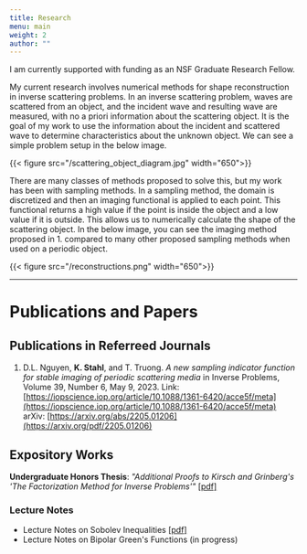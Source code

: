 ```yaml
---
title: Research
menu: main
weight: 2
author: ""
---
```


I am currently supported with funding as an NSF Graduate Research Fellow.

My current research involves numerical methods for shape reconstruction in inverse scattering problems. In an inverse scattering problem, waves are scattered from an object, and the incident wave and resulting wave are measured, with no a priori information about the scattering object. It is the goal of my work to use the information about the incident and scattered wave to determine characteristics about the unknown object. We can see a simple problem setup in the below image.

{{< figure src="/scattering_object_diagram.jpg" width="650">}}

There are many classes of methods proposed to solve this, but my work has been with sampling methods. In a sampling method, the domain is discretized and then an imaging functional is applied to each point. This functional returns a high value if the point is inside the object and a low value if it is outside. This allows us to numerically calculate the shape of the scattering object. In the below image, you can see the imaging method proposed in 1. compared to many other proposed sampling methods when used on a periodic object.

{{< figure src="/reconstructions.png" width="650">}}

---

# Publications and Papers

## Publications in Referreed Journals
1. D.L. Nguyen, **K. Stahl**, and T. Truong. *A new sampling indicator function for stable imaging of periodic scattering media* in Inverse Problems, Volume 39, Number 6, May 9, 2023. 
Link: [https://iopscience.iop.org/article/10.1088/1361-6420/acce5f/meta](https://iopscience.iop.org/article/10.1088/1361-6420/acce5f/meta) 
arXiv: [https://arxiv.org/abs/2205.01206](https://arxiv.org/pdf/2205.01206)

## Expository Works
**Undergraduate Honors Thesis**: *"Additional Proofs to Kirsch and Grinberg's 'The Factorization Method for Inverse Problems'"* [[pdf]](/files/Factorization%20Method.pdf)
### Lecture Notes
- Lecture Notes on Sobolev Inequalities [[pdf]](/files/GMT%20Lecture.pdf)
- Lecture Notes on Bipolar Green's Functions (in progress)